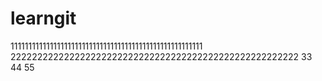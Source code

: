 # learngit
111111111111111111111111111111111111111111111111111111
222222222222222222222222222222222222222222222222222222
33
44
55
